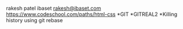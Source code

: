 rakesh patel
ibaset
rakesh@ibaset.com
https://www.codeschool.com/paths/html-css
*GIT
*GITREAL2
*Killing history using git rebase
